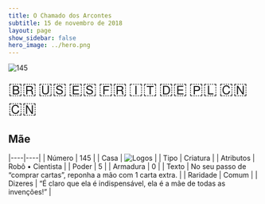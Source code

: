 ```yaml
---
title: O Chamado dos Arcontes
subtitle: 15 de novembro de 2018
layout: page
show_sidebar: false
hero_image: ../hero.png
---
```


![145](https://cdn.keyforgegame.com/media/card_front/pt/341_145_65HF32HQGF2G_pt.png)

<span title="Português" style="font-size: 32px;cursor: pointer;" onclick="javascript:document.querySelector('img[alt=\'145\']').src=document.querySelector('img[alt=\'145\']').src.replace(/card_front\/[^/]+/, 'card_front/pt').replace(/_[^/.0-9]+\.png/, '_pt.png')">🇧🇷</span>
<span title="English" style="font-size: 32px;cursor: pointer;" onclick="javascript:document.querySelector('img[alt=\'145\']').src=document.querySelector('img[alt=\'145\']').src.replace(/card_front\/[^/]+/, 'card_front/en').replace(/_[^/.0-9]+\.png/, '_en.png')">🇺🇸</span>
<span title="Español" style="font-size: 32px;cursor: pointer;" onclick="javascript:document.querySelector('img[alt=\'145\']').src=document.querySelector('img[alt=\'145\']').src.replace(/card_front\/[^/]+/, 'card_front/es').replace(/_[^/.0-9]+\.png/, '_es.png')">🇪🇸</span>
<span title="Français" style="font-size: 32px;cursor: pointer;" onclick="javascript:document.querySelector('img[alt=\'145\']').src=document.querySelector('img[alt=\'145\']').src.replace(/card_front\/[^/]+/, 'card_front/fr').replace(/_[^/.0-9]+\.png/, '_fr.png')">🇫🇷</span>
<span title="Italiano" style="font-size: 32px;cursor: pointer;" onclick="javascript:document.querySelector('img[alt=\'145\']').src=document.querySelector('img[alt=\'145\']').src.replace(/card_front\/[^/]+/, 'card_front/it').replace(/_[^/.0-9]+\.png/, '_it.png')">🇮🇹</span>
<span title="Deutsche" style="font-size: 32px;cursor: pointer;" onclick="javascript:document.querySelector('img[alt=\'145\']').src=document.querySelector('img[alt=\'145\']').src.replace(/card_front\/[^/]+/, 'card_front/de').replace(/_[^/.0-9]+\.png/, '_de.png')">🇩🇪</span>
<span title="Polskie" style="font-size: 32px;cursor: pointer;" onclick="javascript:document.querySelector('img[alt=\'145\']').src=document.querySelector('img[alt=\'145\']').src.replace(/card_front\/[^/]+/, 'card_front/pl').replace(/_[^/.0-9]+\.png/, '_pl.png')">🇵🇱</span>
<span title="简体中文" style="font-size: 32px;cursor: pointer;" onclick="javascript:document.querySelector('img[alt=\'145\']').src=document.querySelector('img[alt=\'145\']').src.replace(/card_front\/[^/]+/, 'card_front/zh-hans').replace(/_[^/.0-9]+\.png/, '_zh-hans.png')">🇨🇳</span>
<span title="繁體中文" style="font-size: 32px;cursor: pointer;" onclick="javascript:document.querySelector('img[alt=\'145\']').src=document.querySelector('img[alt=\'145\']').src.replace(/card_front\/[^/]+/, 'card_front/zh-hant').replace(/_[^/.0-9]+\.png/, '_zh-hant.png')">🇨🇳</span>

## Mãe

|----|----|
| Número | 145 |
| Casa | ![Logos](https://archonarcana.com/images/thumb/c/ce/Logos.png/22px-Logos.png "Logos") |
| Tipo | Criatura |
| Atributos | Robô • Cientista |
| Poder | 5 |
| Armadura | 0 |
| Texto | No seu passo de “comprar cartas”, reponha a mão com 1 carta extra. |
| Raridade | Comum |
| Dizeres | “É claro que ela é indispensável, ela é a mãe  de todas as invenções!” |
